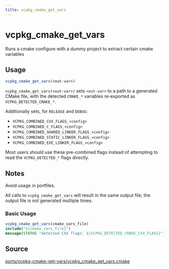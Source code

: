 ```yaml
---
title: vcpkg_cmake_get_vars
---
```


# vcpkg_cmake_get_vars

Runs a cmake configure with a dummy project to extract certain cmake variables

## Usage
```cmake
vcpkg_cmake_get_vars(<out-var>)
```

`vcpkg_cmake_get_vars(<out-var>)` sets `<out-var>` to
a path to a generated CMake file, with the detected `CMAKE_*` variables
re-exported as `VCPKG_DETECTED_CMAKE_*`.

Additionally sets, for `RELEASE` and `DEBUG`:
- `VCPKG_COMBINED_CXX_FLAGS_<config>`
- `VCPKG_COMBINED_C_FLAGS_<config>`
- `VCPKG_COMBINED_SHARED_LINKER_FLAGS_<config>`
- `VCPKG_COMBINED_STATIC_LINKER_FLAGS_<config>`
- `VCPKG_COMBINED_EXE_LINKER_FLAGS_<config>`

Most users should use these pre-combined flags instead of attempting
to read the `VCPKG_DETECTED_*` flags directly.

## Notes
Avoid usage in portfiles.

All calls to `vcpkg_cmake_get_vars` will result in the same output file;
the output file is not generated multiple times.

### Basic Usage

```cmake
vcpkg_cmake_get_vars(cmake_vars_file)
include("${cmake_vars_file}")
message(STATUS "detected CXX flags: ${VCPKG_DETECTED_CMAKE_CXX_FLAGS}")
```

## Source
[ports/vcpkg-cmake-get-vars/vcpkg\_cmake\_get\_vars.cmake](https://github.com/Microsoft/vcpkg/blob/master/ports/vcpkg-cmake-get-vars/vcpkg_cmake_get_vars.cmake)

